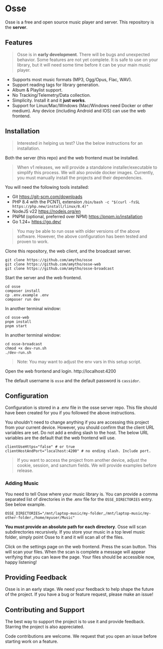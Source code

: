 # Osse

Osse is a free and open source music player and server. This repository is the **server**.

## Features

> Osse is in **early development**. There will be bugs and unexpected behavior. Some features are not yet complete. It is safe to use on your library, but it will need some time before it can be your main music player.

- Supports most music formats (MP3, Ogg/Opus, Flac, WAV).
- Support reading tags for library generation.
- Album & Playlist support.
- No Tracking/Telemetry/Data collection.
- Simplicity. Install it and it **just works**.
- Support for Linux/Mac/Windows (Mac/Windows need Docker or other medium). Any device (including Android and IOS) can use the web frontend.

## Installation 

> Interested in helping us test? Use the below instructions for an installation.

Both the server (this repo) and the web frontend must be installed.

> When v1 releases, we will provide a standalone installer/executable to simplify this process. We will also provide docker images. Currently, you must manually install the projects and their dependencies.

You will need the following tools installed:

- Git https://git-scm.com/downloads
- PHP 8.4 with the PCNTL extension `/bin/bash -c "$(curl -fsSL https://php.new/install/linux/8.4)"`
- NodeJS v22 https://nodejs.org/en
- PNPM (optional, preferred over NPM) https://pnpm.io/installation
- Go 1.24+ https://go.dev/

> You may be able to run osse with older versions of the above software. However, the above configuration has been tested and proven to work.

Clone this repository, the web client, and the broadcast server.

```
git clone https://github.com/amytho/osse
git clone https://github.com/amytho/osse-web
git clone https://github.com/amytho/osse-broadcast
```

Start the server and the web frontend.

```
cd osse
composer install
cp .env.example .env
composer run dev
```

In another terminal window:
```
cd osse-web
pnpm install
pnpm start
```

In another terminal window:
```
cd osse-broadcast
chmod +x dev-run.sh
./dev-run.sh
```

> Note: You may want to adjust the env vars in this setup script.

Open the web frontend and login. http://localhost:4200

The default username is `osse` and the default password is `cassidor`.

## Configuration

Configuration is stored in a .env file in the osse server repo. This file should have been created for you if you followed the above instructions.

You shouldn't need to change anything if you are accessing this project from your current device. However, you should confirm that the client URL variables are set. Do not add a ending slash to the host. The below URL variables are the default that the web frontend will use.

```
clientUseHttps="false" # or true
clientHostAndPort="localhost:4200" # no ending slash. Include port.
```

> If you want to access the project from another device, adjust the cookie, session, and sanctum fields. We will provide examples before release.

### Adding Music

You need to tell Osse where your music library is. You can provide a comma separated list of directories in the .env file for the `OSSE_DIRECTORIES` entry. See below example.

`OSSE_DIRECTORIES="/mnt/laptop-music/my-folder,/mnt/laptop-music/my-other-folder,/home/myuser/Music"`

**You must provide an absolute path for each directory**. Osse will scan subdirectories recursively. If you store your music in a top level music folder, simply point Osse to it and it will scan all of the files.

Click on the settings page on the web frontend. Press the scan button. This will scan your files. When the scan is complete a message will appear verifying that you can leave the page. Your files should be accessible now, happy listening!

## Providing Feedback

Osse is in an early stage. We need your feedback to help shape the future of the project. If you have a bug or feature request, please make an issue!

## Contributing and Support

The best way to support the project is to use it and provide feedback. Starring the project is also appreciated. 

Code contributions are welcome. We request that you open an issue before starting work on a feature.
